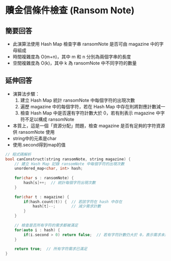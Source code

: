 # 贖金信條件檢查 (Ransom Note)

## 簡要回答
- 此演算法使用 Hash Map 檢查字串 ransomNote 是否可由 magazine 中的字母組成
- 時間複雜度為 O(m+n)，其中 m 和 n 分別為兩個字串的長度
- 空間複雜度為 O(k)，其中 k 為 ransomNote 中不同字符的數量

## 延伸回答
- 演算法步驟：
  1. 建立 Hash Map 統計 ransomNote 中每個字符的出現次數
  2. 遍歷 magazine 中的每個字符，若在 Hash Map 中存在則將對應計數減一
  3. 檢查 Hash Map 中是否還有字符計數大於 0，若有則表示 magazine 中字符不足以構成 ransomNote
- 本質上，這是一個「資源分配」問題，檢查 magazine 是否有足夠的字符資源供 ransomNote 使用
- string中的元素是char
- 使用.second得到map的值
```cpp
// 程式碼解析
bool canConstruct(string ransomNote, string magazine) {
    // 建立 Hash Map 記錄 ransomNote 中每個字符的出現次數
    unordered_map<char, int> hash;
    
    for(char s : ransomNote) {
        hash[s]++;  // 統計每個字符出現次數
    }
    
    for(char t : magazine) {
        if(hash.count(t)) {  // 若該字符在 hash 中存在
            hash[t]--;       // 減少需求計數
        }
    }
    
    // 檢查是否所有字符的需求都被滿足
    for(auto i : hash) {
        if(i.second > 0) return false;  // 若有字符計數仍大於 0，表示需求未滿足
    }
    
    return true;  // 所有字符需求已滿足
}
```
